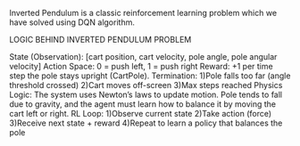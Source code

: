 Inverted Pendulum is a classic reinforcement learning problem which we have solved using DQN algorithm.

LOGIC BEHIND INVERTED PENDULUM PROBLEM

State (Observation): [cart position, cart velocity, pole angle,
pole angular velocity]
Action Space: 0 = push left, 1 = push right
Reward: +1 per time step the pole stays upright (CartPole).
Termination: 1)Pole falls too far (angle threshold crossed)
2)Cart moves off-screen
 3)Max steps reached
Physics Logic: The system uses Newton’s laws to update
motion. Pole tends to fall due to gravity, and the agent must learn
how to balance it by moving the cart left or right.
RL Loop: 1)Observe current state
 2)Take action (force)
 3)Receive next state + reward
 4)Repeat to learn a policy that balances the pole

